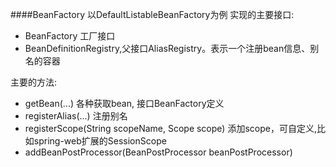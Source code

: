 ####BeanFactory 以DefaultListableBeanFactory为例
实现的主要接口:
* BeanFactory 工厂接口
* BeanDefinitionRegistry,父接口AliasRegistry。表示一个注册bean信息、别名的容器

主要的方法:

* getBean(...)  各种获取bean,  接口BeanFactory定义
* registerAlias(...) 注册别名
* registerScope(String scopeName, Scope scope) 添加scope，可自定义,比如spring-web扩展的SessionScope
* addBeanPostProcessor(BeanPostProcessor beanPostProcessor)





